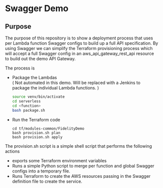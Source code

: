# Swagger Demo

## Purpose

The purpose of this repository is to show a deployment process that uses per Lambda function 
Swagger configs to build up a full API specification. By using Swagger we can simplify the 
Terraform provisioning process which will accept a full Swagger config in an 
aws_api_gateway_rest_api resource to build out the demo API Gateway. 

The process is 

* Package the Lambdas<br />
  ( Not automated in this demo. Will be replaced with a Jenkins to package the individual 
  Lambda functions. )<br />
  ```bash
  source venv/bin/activate
  cd serverless
  cd <function>
  bash package.sh
  ```
  
* Run the Terraform code 
  ```
  cd tf/modules-common/FidelityDemo
  bash provision.sh plan 
  bash provision.sh apply 
  ```
  
The provision.sh script is a simple shell script that performs the following actions 
* exports some Terraform environment variables 
* Runs a simple Python script to merge per function and global Swagger configs into a temporary file. 
* Runs Terraform to create the AWS resources passing in the Swagger definition file 
  to create the service.
  
  

 
  





